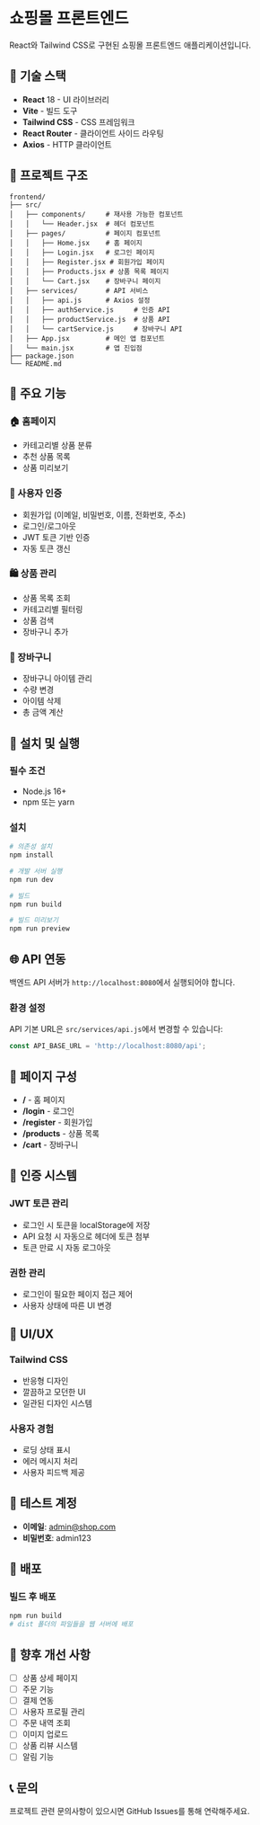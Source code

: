 # 쇼핑몰 프론트엔드

React와 Tailwind CSS로 구현된 쇼핑몰 프론트엔드 애플리케이션입니다.

## 🚀 기술 스택

- **React** 18 - UI 라이브러리
- **Vite** - 빌드 도구
- **Tailwind CSS** - CSS 프레임워크  
- **React Router** - 클라이언트 사이드 라우팅
- **Axios** - HTTP 클라이언트

## 📁 프로젝트 구조

```
frontend/
├── src/
│   ├── components/     # 재사용 가능한 컴포넌트
│   │   └── Header.jsx  # 헤더 컴포넌트
│   ├── pages/          # 페이지 컴포넌트
│   │   ├── Home.jsx    # 홈 페이지
│   │   ├── Login.jsx   # 로그인 페이지
│   │   ├── Register.jsx # 회원가입 페이지
│   │   ├── Products.jsx # 상품 목록 페이지
│   │   └── Cart.jsx    # 장바구니 페이지
│   ├── services/       # API 서비스
│   │   ├── api.js      # Axios 설정
│   │   ├── authService.js     # 인증 API
│   │   ├── productService.js  # 상품 API
│   │   └── cartService.js     # 장바구니 API
│   ├── App.jsx         # 메인 앱 컴포넌트
│   └── main.jsx        # 앱 진입점
├── package.json
└── README.md
```

## 🎯 주요 기능

### 🏠 홈페이지
- 카테고리별 상품 분류
- 추천 상품 목록
- 상품 미리보기

### 👤 사용자 인증
- 회원가입 (이메일, 비밀번호, 이름, 전화번호, 주소)
- 로그인/로그아웃
- JWT 토큰 기반 인증
- 자동 토큰 갱신

### 🛍️ 상품 관리
- 상품 목록 조회
- 카테고리별 필터링
- 상품 검색
- 장바구니 추가

### 🛒 장바구니
- 장바구니 아이템 관리
- 수량 변경
- 아이템 삭제
- 총 금액 계산

## 🔧 설치 및 실행

### 필수 조건
- Node.js 16+
- npm 또는 yarn

### 설치

```bash
# 의존성 설치
npm install

# 개발 서버 실행
npm run dev

# 빌드
npm run build

# 빌드 미리보기
npm run preview
```

## 🌐 API 연동

백엔드 API 서버가 `http://localhost:8080`에서 실행되어야 합니다.

### 환경 설정

API 기본 URL은 `src/services/api.js`에서 변경할 수 있습니다:

```javascript
const API_BASE_URL = 'http://localhost:8080/api';
```

## 📱 페이지 구성

- **/** - 홈 페이지
- **/login** - 로그인
- **/register** - 회원가입  
- **/products** - 상품 목록
- **/cart** - 장바구니

## 🔐 인증 시스템

### JWT 토큰 관리
- 로그인 시 토큰을 localStorage에 저장
- API 요청 시 자동으로 헤더에 토큰 첨부
- 토큰 만료 시 자동 로그아웃

### 권한 관리
- 로그인이 필요한 페이지 접근 제어
- 사용자 상태에 따른 UI 변경

## 🎨 UI/UX

### Tailwind CSS
- 반응형 디자인
- 깔끔하고 모던한 UI
- 일관된 디자인 시스템

### 사용자 경험
- 로딩 상태 표시
- 에러 메시지 처리
- 사용자 피드백 제공

## 📝 테스트 계정

- **이메일**: admin@shop.com
- **비밀번호**: admin123

## 🚀 배포

### 빌드 후 배포
```bash
npm run build
# dist 폴더의 파일들을 웹 서버에 배포
```

## 🔮 향후 개선 사항

- [ ] 상품 상세 페이지
- [ ] 주문 기능
- [ ] 결제 연동
- [ ] 사용자 프로필 관리
- [ ] 주문 내역 조회
- [ ] 이미지 업로드
- [ ] 상품 리뷰 시스템
- [ ] 알림 기능

## 📞 문의

프로젝트 관련 문의사항이 있으시면 GitHub Issues를 통해 연락해주세요.
